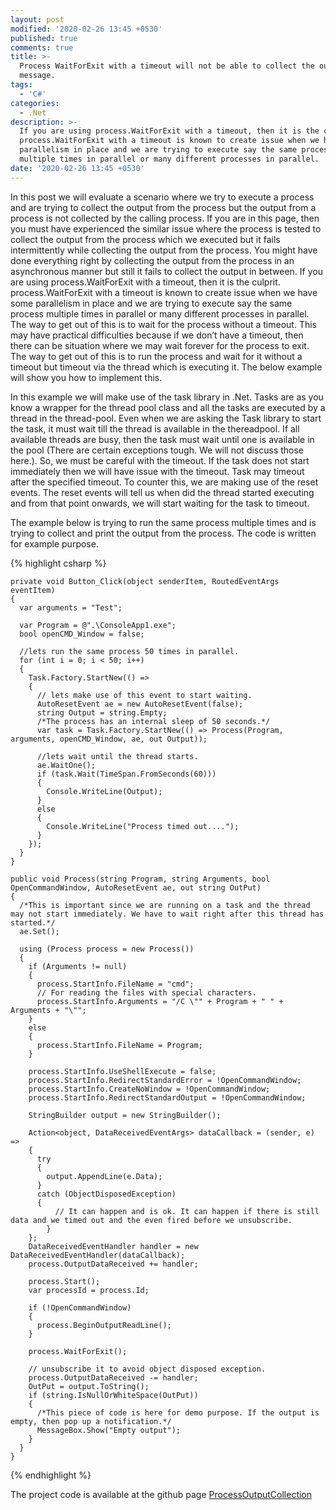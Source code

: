 ```yaml
---
layout: post
modified: '2020-02-26 13:45 +0530'
published: true
comments: true
title: >-
  Process WaitForExit with a timeout will not be able to collect the output
  message.
tags:
  - 'C#'
categories:
  - .Net
description: >-
  If you are using process.WaitForExit with a timeout, then it is the culprit.
  process.WaitForExit with a timeout is known to create issue when we have some
  parallelism in place and we are trying to execute say the same process
  multiple times in parallel or many different processes in parallel.
date: '2020-02-26 13:45 +0530'
---
```

In this post we will evaluate a scenario where we try to execute a process and are trying to collect the output from the process but the output from a process is not collected by the calling process. If you are in this page, then you must have experienced the similar issue where the process is tested to collect the output from the process which we executed but it fails intermittently while collecting the output from the process. You might have done everything right by collecting the output from the process in an asynchronous manner but still it fails to collect the output in between. If you are using process.WaitForExit with a timeout, then it is the culprit. process.WaitForExit with a timeout is known to create issue when we have some parallelism in place and we are trying to execute say the same process multiple times in parallel or many different processes in parallel. The way to get out of this is to wait for the process without a timeout. This may have practical difficulties because if we don’t have a timeout, then there can be situation where we may wait forever for the process to exit. The way to get out of this is to run the process and wait for it without a timeout but timeout via the thread which is executing it. The below example will show you how to implement this.

In this example we will make use of the task library in .Net. Tasks are as you know a wrapper for the thread pool class and all the tasks are executed by a thread in the thread-pool. Even when we are asking the Task library to start the task, it must wait till the thread is available in the thereadpool. If all available threads are busy, then the task must wait until one is available in the pool (There are certain exceptions tough. We will not discuss those here.). So, we must be careful with the timeout. If the task does not start immediately then we will have issue with the timeout. Task may timeout after the specified timeout. To counter this, we are making use of the reset events. The reset events will tell us when did the thread started executing and from that point onwards, we will start waiting for the task to timeout. 

The example below is trying to run the same process multiple times and is trying to collect and print the output from the process. The code is written for example purpose. 

{% highlight csharp %}


    private void Button_Click(object senderItem, RoutedEventArgs eventItem)
    {
      var arguments = "Test";
      
      var Program = @".\ConsoleApp1.exe";
      bool openCMD_Window = false;

      //lets run the same process 50 times in parallel.
      for (int i = 0; i < 50; i++)
      {
        Task.Factory.StartNew(() =>
        {
          // lets make use of this event to start waiting.
          AutoResetEvent ae = new AutoResetEvent(false);          
          string Output = string.Empty;
          /*The process has an internal sleep of 50 seconds.*/
          var task = Task.Factory.StartNew(() => Process(Program, arguments, openCMD_Window, ae, out Output));

          //lets wait until the thread starts.
          ae.WaitOne();
          if (task.Wait(TimeSpan.FromSeconds(60)))
          {
            Console.WriteLine(Output);
          }
          else
          {
            Console.WriteLine("Process timed out....");
          }
        });
      }
    }

    public void Process(string Program, string Arguments, bool OpenCommandWindow, AutoResetEvent ae, out string OutPut)
    {
      /*This is important since we are running on a task and the thread may not start immediately. We have to wait right after this thread has started.*/
      ae.Set();
      
      using (Process process = new Process())
      {
        if (Arguments != null)
        {
          process.StartInfo.FileName = "cmd";
          // For reading the files with special characters. 
          process.StartInfo.Arguments = "/C \"" + Program + " " + Arguments + "\"";
        }
        else
        {
          process.StartInfo.FileName = Program;
        }

        process.StartInfo.UseShellExecute = false;
        process.StartInfo.RedirectStandardError = !OpenCommandWindow;
        process.StartInfo.CreateNoWindow = !OpenCommandWindow;
        process.StartInfo.RedirectStandardOutput = !OpenCommandWindow;

        StringBuilder output = new StringBuilder();

        Action<object, DataReceivedEventArgs> dataCallback = (sender, e) =>
        {
          try
          {
            output.AppendLine(e.Data);
          }
          catch (ObjectDisposedException)
          {
              // It can happen and is ok. It can happen if there is still data and we timed out and the even fired before we unsubscribe.
            }
        };
        DataReceivedEventHandler handler = new DataReceivedEventHandler(dataCallback);
        process.OutputDataReceived += handler;

        process.Start();
        var processId = process.Id;

        if (!OpenCommandWindow)
        {
          process.BeginOutputReadLine();
        }

        process.WaitForExit();

        // unsubscribe it to avoid object disposed exception.
        process.OutputDataReceived -= handler;
        OutPut = output.ToString();
        if (string.IsNullOrWhiteSpace(OutPut))
        {
          /*This piece of code is here for demo purpose. If the output is empty, then pop up a notification.*/
          MessageBox.Show("Empty output");
        }
      }
    }
{% endhighlight %}

The project code is available at the github page [ProcessOutputCollection](https://github.com/libish-jacob/ProcessOutputCollection "ProcessOutputCollection")
